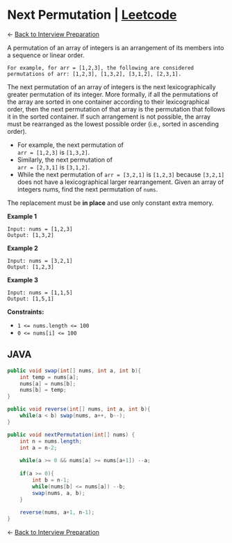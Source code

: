 # Next Permutation | [Leetcode](https://leetcode.com/problems/next-permutation/)


&larr; [Back to Interview Preparation](../../InterviewPreparation.md)

A permutation of an array of integers is an arrangement of its members into a sequence or linear order.

```
For example, for arr = [1,2,3], the following are considered permutations of arr: [1,2,3], [1,3,2], [3,1,2], [2,3,1].
```

The next permutation of an array of integers is the next lexicographically greater permutation of its integer. More formally, if all the permutations of the array are sorted in one container according to their lexicographical order, then the next permutation of that array is the permutation that follows it in the sorted container. If such arrangement is not possible, the array must be rearranged as the lowest possible order (i.e., sorted in ascending order).

- For example, the next permutation of <br>
    `arr = [1,2,3]` is `[1,3,2]`.
- Similarly, the next permutation of <br> `arr = [2,3,1]` is `[3,1,2]`.
- While the next permutation of `arr = [3,2,1]` is `[1,2,3]` because `[3,2,1]` does not have a lexicographical larger rearrangement.
Given an array of integers nums, find the next permutation of `nums`.

The replacement must be **in place** and use only constant extra memory.

**Example 1**

```
Input: nums = [1,2,3]
Output: [1,3,2]
```
**Example 2**

```
Input: nums = [3,2,1]
Output: [1,2,3]
```
**Example 3**

```
Input: nums = [1,1,5]
Output: [1,5,1]
```

**Constraints:**

- `1 <= nums.length <= 100`
- `0 <= nums[i] <= 100`

## JAVA

```java
public void swap(int[] nums, int a, int b){
    int temp = nums[a];
    nums[a] = nums[b];
    nums[b] = temp;
}

public void reverse(int[] nums, int a, int b){
    while(a < b) swap(nums, a++, b--); 
}

public void nextPermutation(int[] nums) {
    int n = nums.length;
    int a = n-2;
    
    while(a >= 0 && nums[a] >= nums[a+1]) --a;
    
    if(a >= 0){
        int b = n-1;
        while(nums[b] <= nums[a]) --b;
        swap(nums, a, b);
    }
    
    reverse(nums, a+1, n-1);
}
```

&larr; [Back to Interview Preparation](../../InterviewPreparation.md)
